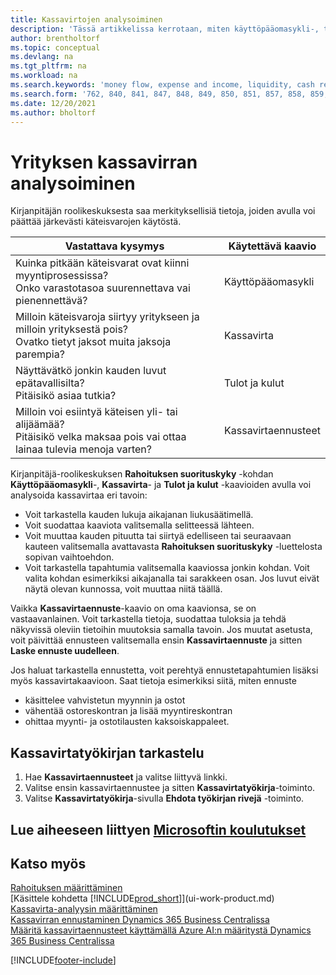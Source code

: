 ```yaml
---
title: Kassavirtojen analysoiminen
description: 'Tässä artikkelissa kerrotaan, miten käyttöpääomasykli-, tulot ja kulut-, kassavirta- ja kassavirtaennustekaavioilla voidaan analysoida yrityksen historiallista ja tulevaa kassavirran liikkumista.'
author: brentholtorf
ms.topic: conceptual
ms.devlang: na
ms.tgt_pltfrm: na
ms.workload: na
ms.search.keywords: 'money flow, expense and income, liquidity, cash receipts minus cash payments, Cartera'
ms.search.form: '762, 840, 841, 847, 848, 849, 850, 851, 857, 858, 859, 860, 862, 863, 865, 866, 867, 868, 869, 1818'
ms.date: 12/20/2021
ms.author: bholtorf
---
```

# <a name="analyzing-cash-flow-in-your-company"></a>Yrityksen kassavirran analysoiminen
Kirjanpitäjän roolikeskuksesta saa merkityksellisiä tietoja, joiden avulla voi päättää järkevästi käteisvarojen käytöstä.  

| Vastattava kysymys | Käytettävä kaavio |
| --- | --- |
| Kuinka pitkään käteisvarat ovat kiinni myyntiprosessissa?</br> Onko varastotasoa suurennettava vai pienennettävä? |Käyttöpääomasykli |
| Milloin käteisvaroja siirtyy yritykseen ja milloin yrityksestä pois?</br> Ovatko tietyt jaksot muita jaksoja parempia? |Kassavirta |
| Näyttävätkö jonkin kauden luvut epätavallisilta?</br> Pitäisikö asiaa tutkia? |Tulot ja kulut |
| Milloin voi esiintyä käteisen yli- tai alijäämää?</br> Pitäisikö velka maksaa pois vai ottaa lainaa tulevia menoja varten? |Kassavirtaennusteet |

Kirjanpitäjä-roolikeskuksen **Rahoituksen suorituskyky** -kohdan **Käyttöpääomasykli**-, **Kassavirta**- ja **Tulot ja kulut** -kaavioiden avulla voi analysoida kassavirtaa eri tavoin:  

* Voit tarkastella kauden lukuja aikajanan liukusäätimellä.  
* Voit suodattaa kaaviota valitsemalla selitteessä lähteen.  
* Voit muuttaa kauden pituutta tai siirtyä edelliseen tai seuraavaan kauteen valitsemalla avattavasta **Rahoituksen suorituskyky** -luettelosta sopivan vaihtoehdon.  
* Voit tarkastella tapahtumia valitsemalla kaaviossa jonkin kohdan. Voit valita kohdan esimerkiksi aikajanalla tai sarakkeen osan. Jos luvut eivät näytä olevan kunnossa, voit muuttaa niitä täällä.  

Vaikka **Kassavirtaennuste**-kaavio on oma kaavionsa, se on vastaavanlainen. Voit tarkastella tietoja, suodattaa tuloksia ja tehdä näkyvissä oleviin tietoihin muutoksia samalla tavoin. Jos muutat asetusta, voit päivittää ennusteen valitsemalla ensin **Kassavirtaennuste** ja sitten **Laske ennuste uudelleen**.

Jos haluat tarkastella ennustetta, voit perehtyä ennustetapahtumien lisäksi myös kassavirtakaavioon. Saat tietoja esimerkiksi siitä, miten ennuste

* käsittelee vahvistetun myynnin ja ostot  
* vähentää ostoreskontran ja lisää myyntireskontran  
* ohittaa myynti- ja ostotilausten kaksoiskappaleet.  

## <a name="to-view-a-cash-flow-worksheet"></a>Kassavirtatyökirjan tarkastelu

1. Hae **Kassavirtaennusteet** ja valitse liittyvä linkki.  
2. Valitse ensin kassavirtaennustee ja sitten **Kassavirtatyökirja**-toiminto.  
3. Valitse **Kassavirtatyökirja**-sivulla **Ehdota työkirjan rivejä** -toiminto.  

## <a name="see-related-microsoft-training"></a>Lue aiheeseen liittyen [Microsoftin koulutukset](/training/modules/forecast-cash-flow-dynamics-365-business-central/index)

## <a name="see-also"></a>Katso myös

[Rahoituksen määrittäminen](finance-setup-finance.md)  
[Käsittele kohdetta [!INCLUDE[prod_short](includes/prod_short.md)]](ui-work-product.md)  
[Kassavirta-analyysin määrittäminen](finance-setup-cash-flow-analyses.md)  
[Kassavirran ennustaminen Dynamics 365 Business Centralissa](/training/modules/forecast-cash-flow-dynamics-365-business-central/index)  
[Määritä kassavirtaennusteet käyttämällä Azure AI:n määritystä Dynamics 365 Business Centralissa](/training/modules/setup-cash-flow-forecasts/)  

[!INCLUDE[footer-include](includes/footer-banner.md)]

